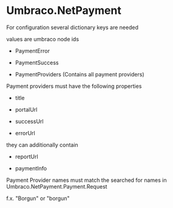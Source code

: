 # Umbraco.NetPayment


For configuration several dictionary keys are needed

values are umbraco node ids


- PaymentError

- PaymentSuccess


- PaymentProviders (Contains all payment providers)


Payment providers must have the following properties

- title

- portalUrl


- successUrl

- errorUrl


they can additionally contain

- reportUrl

- paymentInfo

Payment Provider names must match the searched for names in Umbraco.NetPayment.Payment.Request

f.x. "Borgun" or "borgun"


